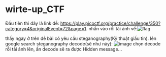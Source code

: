 # wirte-up_CTF
Đầu tiên thì đây là link đề: https://play.picoctf.org/practice/challenge/350?category=4&originalEvent=72&page=1.
nhấn vào rồi tải ảnh về:![flag](https://user-images.githubusercontent.com/118189974/229268509-2df001c0-794c-4c90-918e-f21032a6a490.png)

thấy ngay ở trên đề bài có yêu cầu steganography(Kỹ thuật giấu tin).
lên google search steganography decode(sẽ như này):
![image](https://user-images.githubusercontent.com/118189974/229268568-ce855a0a-bca1-4ab2-8541-d8d423c112b7.png)
chọn decode rồi tải ảnh lên, ấn decode sẽ ra được Hidden message...

